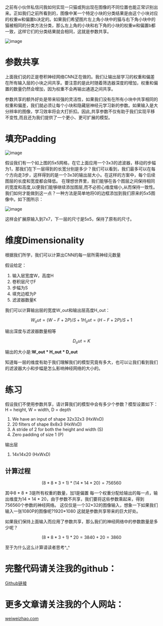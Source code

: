 之前有小伙伴私信问我如何实现一只猫或狗出现在图像的不同位置也能正常识别出来。正如我们之前所看到的，图像中某一个特定小块的分类结果是由这个小块对应的权重w和偏置b决定的。如果我们希望图片左上角小块中的猫与右下角小块中的猫被相同的分类方法分类，那么左上角的小块和右下角的小块的权重w和偏置b都一致，这样它们的分类结果就会相同，这就是参数共享。

![image](https://raw.githubusercontent.com/vvchenvv/Self_Driving_Tutorial/master/Class1/5-02%20Parameters_share/01%E4%B8%8D%E5%90%8C%E4%BD%8D%E7%BD%AE%E7%9A%84%E7%8C%AB.jpg)

# 参数共享
上面我们说的正是卷积神经网络CNN正在做的。我们让输出层学习的权重和偏差在所有输入层的小块之间共享。要注意的是此时随着筛选器深度的增加，权重和偏置的数量仍然会增加，因为权重不会再输出通道之间共享。

参数共享的额外好处是带来较强的灵活性，如果我们没有在所有小块中共享相同的权重和偏差，我们就必须让每个小块和隐藏层神经元学习新的参数。如果输入是大分辨率的图像，学习效率将会大打折扣。因此,共享参数不仅有助于我们实现平移不变性,而且还为我们提供了一个更小、更可扩展的模型。

# 填充Padding

![image](https://raw.githubusercontent.com/vvchenvv/Self_Driving_Tutorial/master/Class1/5-02%20Parameters_share/5x5%E7%BD%91%E6%A0%BC%E5%92%8C3x3%E6%BB%A4%E6%B3%A2%E5%99%A8.jpg)

假设我们有一个如上图的5x5网格，在它上面应用一个3x3的滤波器，移动的步幅为1，那我们在下一层得到的长宽分别是多少？我们可以看到，我们最多可以在每个方向走3步，这样得到的是一个3x3的输出层大小。在这样的方案中，每个后续图层的长度和宽度都会降低。
在理想世界里，我们能够在各个图层之间保持相同的宽度和高度,以便我们能够继续添加图层,而不必担心维度缩小,从而保持一致性。我们如何才能做到这一点？一种方法是简单地将0的边框添加到我们原来的5x5图像中。如下图所示：

![image](https://raw.githubusercontent.com/vvchenvv/Self_Driving_Tutorial/master/Class1/5-02%20Parameters_share/03%E5%A1%AB%E5%85%850%E8%BE%B9%E6%A1%86.jpg)

这样会扩展原输入到7x7，下一层的尺寸是5x5，保持了原有的尺寸。

# 维度Dimensionality
根据我们所学，我们可以计算出CNN的每一层所需神经元数量

假设给定：
1. 输入层宽度W，高度H
2. 卷积层尺寸F
3. 步幅为S
4. 填充边框为P
5. 滤波器数量K

我们可以计算输出层的宽度W\_out和输出层高度H\_out：

```math
W_out = (W−F+2P)/S+1

H_out = (H-F+2P)/S + 1
```

输出深度与滤波器数量相等

```math
D_out = K
```
输出的大小是:**W\_out \* H\_out \* D\_out**

知道每一层的维度有助于我们理解我们的模型究竟有多大，也可以让我们看到我们的滤波器大小和步幅是怎么影响神经网络的大小的。

# 练习
假设我们不使用参数共享，请计算我们的模型中会有多少个参数？模型设置如下：
H = height, W = width, D = depth

1. We have an input of shape 32x32x3 (HxWxD)
2. 20 filters of shape 8x8x3 (HxWxD)
3. A stride of 2 for both the height and width (S)
4. Zero padding of size 1 (P)

输出层
1. 14x14x20 (HxWxD)

## 计算过程

```math
(8 * 8 * 3 + 1) * (14 * 14 * 20) = 756560
```
其中8 * 8 * 3是所有权重的数量，加1是偏置
每一个权重分配给输出的每一点，输出维度为14 * 14 * 20，由于参数不共享，我们要将这些参数乘起来，得到756560个参数的神经网络。
这仅仅是一个32\*32的图像输入，想象一下如果我们输入一张1080P的图像呢?1920\*1080
这就是参数共享带来的巨大好处。

如果我们保持上面输入而应用了参数共享，那么我们的神经网络中的参数数量是多少呢？

```math
(8 * 8 * 3 + 1) * 20 = 3840 + 20 = 3860
```
至于为什么这么计算请读者思考^_^


# 完整代码请关注我的github：
[Github链接](https://github.com/vvchenvv/Self_Driving_Tutorial/tree/master/Class1/5-02%20Parameters_share)

# 更多文章请关注我的个人网站：
[weiweizhao.com](http://weiweizhao.com/category/ai/)

